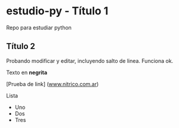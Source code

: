 # estudio-py - Título 1

Repo para estudiar python

## Título 2

Probando modificar y editar, incluyendo salto de linea. Funciona ok.

Texto en **negrita**

[Prueba de link] (www.nitrico.com.ar)

Lista
* Uno
* Dos
* Tres
